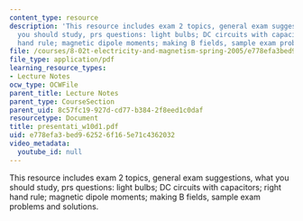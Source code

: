 ```yaml
---
content_type: resource
description: 'This resource includes exam 2 topics, general exam suggestions, what
  you should study, prs questions: light bulbs; DC circuits with capacitors; right
  hand rule; magnetic dipole moments; making B fields, sample exam problems and solutions.'
file: /courses/8-02t-electricity-and-magnetism-spring-2005/e778efa3bed962526f165e71c4362032_presentati_w10d1.pdf
file_type: application/pdf
learning_resource_types:
- Lecture Notes
ocw_type: OCWFile
parent_title: Lecture Notes
parent_type: CourseSection
parent_uid: 8c57fc19-927d-cd77-b384-2f8eed1c0daf
resourcetype: Document
title: presentati_w10d1.pdf
uid: e778efa3-bed9-6252-6f16-5e71c4362032
video_metadata:
  youtube_id: null
---
```

This resource includes exam 2 topics, general exam suggestions, what you should study, prs questions: light bulbs; DC circuits with capacitors; right hand rule; magnetic dipole moments; making B fields, sample exam problems and solutions.

